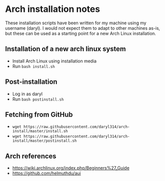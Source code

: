 # Arch installation notes

These installation scripts have been written for my machine using my username
(daryl).  I would not expect them to adapt to other machines as-is, but these
can be used as a starting point for a new Arch Linux installation.

## Installation of a new arch linux system

* Install Arch Linux using installation media
* Run `bash install.sh`

## Post-installation

* Log in as daryl
* Run `bash postinstall.sh`

## Fetching from GitHub

* `wget https://raw.githubusercontent.com/daryl314/arch-install/master/install.sh`
* `wget https://raw.githubusercontent.com/daryl314/arch-install/master/postinstall.sh`

## Arch references

* https://wiki.archlinux.org/index.php/Beginners%27_Guide
* https://github.com/helmuthdu/aui
